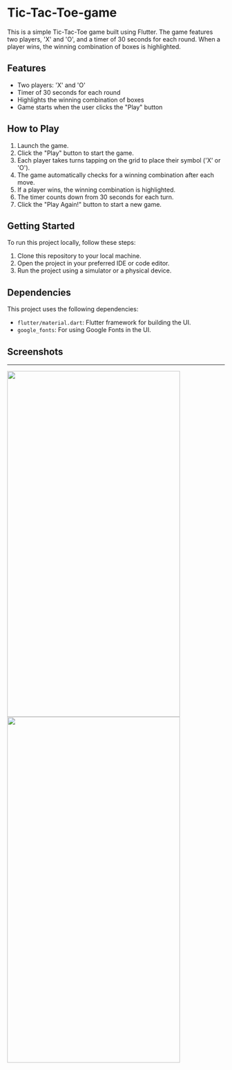 # Tic-Tac-Toe-game
This is a simple Tic-Tac-Toe game built using Flutter. The game features two players, 'X' and 'O', and a timer of 30 seconds for each round. When a player wins, the winning combination of boxes is highlighted.

## Features

- Two players: 'X' and 'O'
- Timer of 30 seconds for each round
- Highlights the winning combination of boxes
- Game starts when the user clicks the "Play" button

## How to Play

1. Launch the game.
2. Click the "Play" button to start the game.
3. Each player takes turns tapping on the grid to place their symbol ('X' or 'O').
4. The game automatically checks for a winning combination after each move.
5. If a player wins, the winning combination is highlighted.
6. The timer counts down from 30 seconds for each turn.
7. Click the "Play Again!" button to start a new game.

## Getting Started

To run this project locally, follow these steps:

1. Clone this repository to your local machine.
2. Open the project in your preferred IDE or code editor.
3. Run the project using a simulator or a physical device.

## Dependencies

This project uses the following dependencies:

- `flutter/material.dart`: Flutter framework for building the UI.
- `google_fonts`: For using Google Fonts in the UI.

## Screenshots


---

<img align="left" width="400" height="800" src="https://github.com/hirakjyoti08/Tic-Tac-Toe-game/assets/76906387/e3db008c-51d4-4be4-91ca-1a695a897749">


<img align="left" width="400" height="800" src="https://github.com/hirakjyoti08/Tic-Tac-Toe-game/assets/76906387/79cee5a3-627e-4414-bf66-13ef5ea18f4c">


